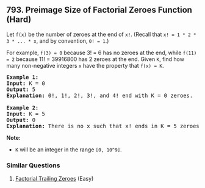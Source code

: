 ## 793. Preimage Size of Factorial Zeroes Function (Hard)

<p>Let <code>f(x)</code> be the number of zeroes at the end of <code>x!</code>. (Recall that <code>x! = 1 * 2 * 3 * ... * x</code>, and by convention, <code>0! = 1</code>.)</p>

<p>For example, <code>f(3) = 0</code> because 3! = 6 has no zeroes at the end, while <code>f(11) = 2</code> because 11! = 39916800 has 2 zeroes at the end. Given <code>K</code>, find how many non-negative integers <code>x</code> have the property that <code>f(x) = K</code>.</p>

<pre>
<strong>Example 1:</strong>
<strong>Input:</strong> K = 0
<strong>Output:</strong> 5
<strong>Explanation:</strong> 0!, 1!, 2!, 3!, and 4! end with K = 0 zeroes.

<strong>Example 2:</strong>
<strong>Input:</strong> K = 5
<strong>Output:</strong> 0
<strong>Explanation:</strong> There is no x such that x! ends in K = 5 zeroes.
</pre>

<p><strong>Note:</strong></p>

<ul>
	<li><code>K</code> will be an integer in the range <code>[0, 10^9]</code>.</li>
</ul>


### Similar Questions
  1. [Factorial Trailing Zeroes](https://github.com/openset/leetcode/tree/master/solution/factorial-trailing-zeroes) (Easy)

